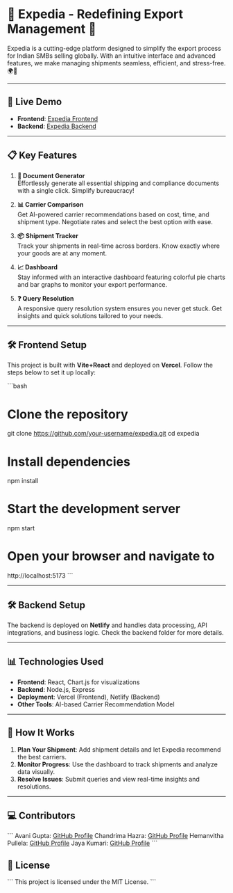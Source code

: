 # 🌟 Expedia - Redefining Export Management 🌟

Expedia is a cutting-edge platform designed to simplify the export process for Indian SMBs selling globally. With an intuitive interface and advanced features, we make managing shipments seamless, efficient, and stress-free. 🌍🚀

---

## 🚀 Live Demo

- **Frontend**: [Expedia Frontend](https://your-frontend-link.vercel.app)
- **Backend**: [Expedia Backend](https://your-backend-link.netlify.app)

---

## 📋 Key Features

1. **📄 Document Generator**  
   Effortlessly generate all essential shipping and compliance documents with a single click. Simplify bureaucracy!  

2. **📊 Carrier Comparison**  
   Get AI-powered carrier recommendations based on cost, time, and shipment type. Negotiate rates and select the best option with ease.

3. **📦 Shipment Tracker**  
   Track your shipments in real-time across borders. Know exactly where your goods are at any moment.

4. **📈 Dashboard**  
   Stay informed with an interactive dashboard featuring colorful pie charts and bar graphs to monitor your export performance.

5. **❓ Query Resolution**  
   A responsive query resolution system ensures you never get stuck. Get insights and quick solutions tailored to your needs.

---

## 🛠️ Frontend Setup

This project is built with **Vite+React** and deployed on **Vercel**. Follow the steps below to set it up locally:

\`\`\`bash
# Clone the repository
git clone https://github.com/your-username/expedia.git
cd expedia

# Install dependencies
npm install

# Start the development server
npm start

# Open your browser and navigate to
http://localhost:5173
\`\`\`

---

## 🛠️ Backend Setup

The backend is deployed on **Netlify** and handles data processing, API integrations, and business logic. Check the backend folder for more details.

---

## 📊 Technologies Used

- **Frontend**: React, Chart.js for visualizations
- **Backend**: Node.js, Express
- **Deployment**: Vercel (Frontend), Netlify (Backend)
- **Other Tools**: AI-based Carrier Recommendation Model

---

## 🎯 How It Works

1. **Plan Your Shipment**: Add shipment details and let Expedia recommend the best carriers.  
2. **Monitor Progress**: Use the dashboard to track shipments and analyze data visually.  
3. **Resolve Issues**: Submit queries and view real-time insights and resolutions.  

---

## 💻 Contributors

\`\`\`
Avani Gupta: [GitHub Profile](https://github.com/guptaavani111)
Chandrima Hazra: [GitHub Profile](https://github.com/hazraChandrima)
Hemanvitha Pullela: [GitHub Profile](https://github.com/hemanvithapullela0456)
Jaya Kumari: [GitHub Profile](https://github.com/jaya005)
\`\`\`


## 📜 License

\`\`\`
This project is licensed under the MIT License.
\`\`\`
